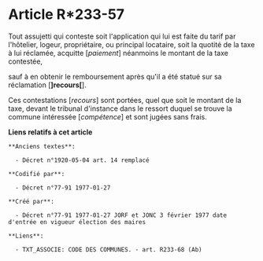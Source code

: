 # Article R*233-57

Tout assujetti qui conteste soit l'application qui lui est faite du tarif par l'hôtelier, logeur, propriétaire, ou principal
locataire, soit la quotité de la taxe à lui réclamée, acquitte [*paiement*] néanmoins le montant de la taxe contestée,

sauf à en obtenir le remboursement après qu'il a été statué sur sa réclamation [**]recours[**]. 

Ces contestations [*recours*] sont portées, quel que soit le montant de la taxe, devant le tribunal d'instance dans le
ressort duquel se trouve la commune intéressée [*compétence*] et sont jugées sans frais.

**Liens relatifs à cet article**

	**Anciens textes**:

	  - Décret n°1920-05-04 art. 14 remplacé

	**Codifié par**:

	  - Décret n°77-91 1977-01-27

	**Créé par**:

	  - Décret n°77-91 1977-01-27 JORF et JONC 3 février 1977 date d'entrée en vigueur élection des maires

	**Liens**:

	  - TXT_ASSOCIE: CODE DES COMMUNES. - art. R233-68 (Ab)
